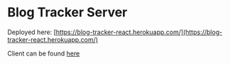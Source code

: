 # Blog Tracker Server

Deployed here: [https://blog-tracker-react.herokuapp.com/](https://blog-tracker-react.herokuapp.com/)

Client can be found [here](https://github.com/winstoncooke/blog-tracker-client)
